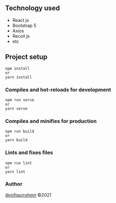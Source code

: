 ## Technology used
+ React js
+ Bootstrap 5
+ Axios
+ Recoil js
+ etc

## Project setup
```
npm install
or
yarn install
```

### Compiles and hot-reloads for development
```
npm run serve
or
yarn serve
```

### Compiles and minifies for production
```
npm run build
or 
yarn build
```

### Lints and fixes files
```
npm run lint
or
yarn lint
```

### Author
[@rofiqurrohmn](https://instagram.com/rofiqurrohmn) ©2021
